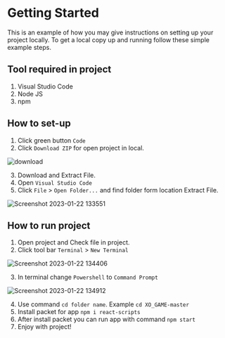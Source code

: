 # Getting Started
This is an example of how you may give instructions on setting up your project locally. To get a local copy up and running follow these simple example steps.

## Tool required in project
1. Visual Studio Code
2. Node JS
3. npm

## How to set-up
1. Click green button `Code`
2. Click `Download ZIP` for open project in local.

![download ](https://user-images.githubusercontent.com/94596185/213903569-972b3e78-896e-476a-b1cb-29c9f8ecf224.jpg)

3. Download and Extract File.
4. Open `Visual Studio Code`
5. Click `File` > `Open Folder...` and find folder form location Extract File.

![Screenshot 2023-01-22 133551](https://user-images.githubusercontent.com/94596185/213903873-2a88f772-9f78-4b32-a45b-511c1790edbe.jpg)

## How to run project
1. Open project and Check file in project.
2. Click tool bar `Terminal` > `New Terminal`

![Screenshot 2023-01-22 134406](https://user-images.githubusercontent.com/94596185/213904147-1db058f7-6382-4990-a869-0f7f50b54be1.jpg)

3. In terminal change `Powershell` to `Command Prompt`

![Screenshot 2023-01-22 134912](https://user-images.githubusercontent.com/94596185/213905661-33a48391-3ff5-4ebd-a82a-66e789a07fe4.jpg)

4. Use command `cd folder name`. Example `cd XO_GAME-master`
5. Install packet for app `npm i react-scripts`
6. After install packet you can run app with command `npm start`
7. Enjoy with project!
